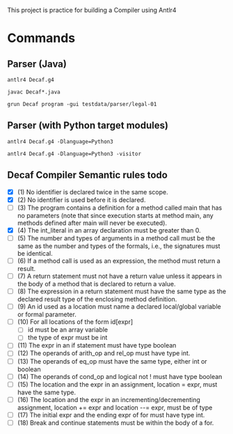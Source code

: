 This project is practice for building a Compiler using Antlr4

# Commands

## Parser (Java)

`antlr4 Decaf.g4`

`javac Decaf*.java` <!-- compiles java bytecode files -->

`grun Decaf program -gui testdata/parser/legal-01`

## Parser (with Python target modules)

`antlr4 Decaf.g4 -Dlanguage=Python3`

`antlr4 Decaf.g4 -Dlanguage=Python3 -visitor` <!-- Creates a template Vistor python file with a template Class of Antlr objects -->

## Decaf Compiler Semantic rules todo
- [x] (1) No identifier is declared twice in the same scope.
- [x] (2) No identifier is used before it is declared.
- [ ] (3) The program contains a definition for a method called main that has no parameters (note that since execution starts at method main, any methods defined after main will never be executed).
- [x] (4) The int_literal in an array declaration must be greater than 0.
- [ ] (5) The number and types of arguments in a method call must be the same as the number and types of the formals, i.e., the signatures must be identical.
- [ ] (6) If a method call is used as an expression, the method must return a result.
- [ ] (7) A return statement must not have a return value unless it appears in the body of a method that is declared to return a value.
- [ ] (8) The expression in a return statement must have the same type as the declared result type of the enclosing method definition.
- [ ] (9) An id used as a location must name a declared local/global variable or formal parameter. 
- [ ] (10) For all locations of the form id[expr] 
  - [ ] id must be an array variable
  - [ ] the type of expr must be int
- [ ] (11) The expr in an if statement must have type boolean
- [ ] (12) The operands of arith_op and rel_op must have type int.
- [ ] (13) The operands of eq_op must have the same type, either int or boolean
- [ ] (14) The operands of cond_op and logical not ! must have type boolean
- [ ] (15) The location and the expr in an assignment, location = expr, must have the same type.
- [ ] (16) The location and the expr in an incrementing/decrementing assignment, location += expr and location --= expr, must be of type
- [ ] (17) The initial expr and the ending expr of for must have type int.
- [ ] (18) Break and continue statements must be within the body of a for.